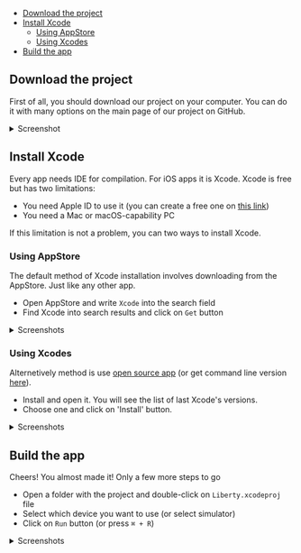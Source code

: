 
* [Download the project](#download-the-project)
* [Install Xcode](#install-xcode)
  + [Using AppStore](#using-appstore)
  + [Using Xcodes](#using-xcodes)
* [Build the app](#build-the-app)

## Download the project
First of all, you should download our project on your computer. You can do it with many options on the main page of our project on GitHub.
<details>
  <summary> Screenshot </summary>
<img src="/Instructions/Media/Screenshots/git-download.png">
</details>

## Install Xcode
Every app needs IDE for compilation. For iOS apps it is Xcode. Xcode is free but has two limitations:
- You need Apple ID to use it (you can create a free one on [this link](https://appleid.apple.com/account))
- You need a Mac or macOS-capability PC 

If this limitation is not a problem, you can two ways to install Xcode.

### Using AppStore
The default method of Xcode installation involves downloading from the AppStore. Just like any other app.
- Open AppStore and write `Xcode` into the search field
- Find Xcode into search results and click on `Get` button
<details>
  <summary> Screenshots </summary>
<img src="/Instructions/Media/Screenshots/AppStore-search-1.png" height="600">
<img src="/Instructions/Media/Screenshots/AppStore-search-2.png" height="600">
</details>

### Using Xcodes
Alternetively method is use [open source app](https://github.com/RobotsAndPencils/XcodesApp) (or get command line version [here](https://github.com/RobotsAndPencils/xcodes)). 
- Install and open it. You will see the list of last Xcode's versions. 
- Choose one and click on 'Install' button.
<details>
  <summary> Screenshots </summary>
<img src="/Instructions/Media/Screenshots/Xcodes-list-example.png" height="600">
</details>

## Build the app
Cheers! You almost made it! Only a few more steps to go
- Open a folder with the project and double-click on `Liberty.xcodeproj` file
- Select which device you want to use (or select simulator)
- Click on `Run` button (or press `⌘ + R`)

<details>
  <summary> Screenshots </summary>
<img src="/Instructions/Media/Screenshots/file-select.png" height="600">
<img src="/Instructions/Media/Screenshots/Xcode-steps.png" height="600">
</details>
